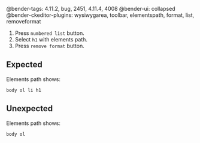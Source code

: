 @bender-tags: 4.11.2, bug, 2451, 4.11.4, 4008
@bender-ui: collapsed
@bender-ckeditor-plugins: wysiwygarea, toolbar, elementspath, format, list, removeformat

1. Press `numbered list` button.
1. Select `h1` with elements path.
1. Press `remove format` button.

## Expected

Elements path shows:

`body ol li h1`

## Unexpected

Elements path shows:

`body ol`
